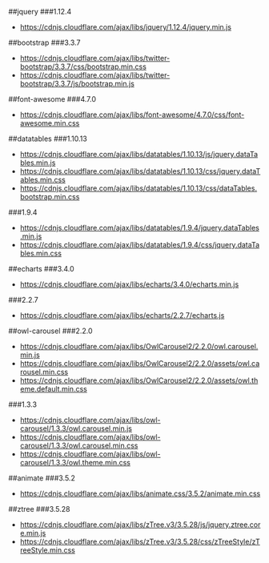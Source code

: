 ##jquery
###1.12.4
- https://cdnjs.cloudflare.com/ajax/libs/jquery/1.12.4/jquery.min.js

##bootstrap
###3.3.7
- https://cdnjs.cloudflare.com/ajax/libs/twitter-bootstrap/3.3.7/css/bootstrap.min.css
- https://cdnjs.cloudflare.com/ajax/libs/twitter-bootstrap/3.3.7/js/bootstrap.min.js

##font-awesome
###4.7.0
- https://cdnjs.cloudflare.com/ajax/libs/font-awesome/4.7.0/css/font-awesome.min.css

##datatables
###1.10.13
- https://cdnjs.cloudflare.com/ajax/libs/datatables/1.10.13/js/jquery.dataTables.min.js
- https://cdnjs.cloudflare.com/ajax/libs/datatables/1.10.13/css/jquery.dataTables.min.css
- https://cdnjs.cloudflare.com/ajax/libs/datatables/1.10.13/css/dataTables.bootstrap.min.css

###1.9.4
- https://cdnjs.cloudflare.com/ajax/libs/datatables/1.9.4/jquery.dataTables.min.js
- https://cdnjs.cloudflare.com/ajax/libs/datatables/1.9.4/css/jquery.dataTables.min.css

##echarts
###3.4.0
- https://cdnjs.cloudflare.com/ajax/libs/echarts/3.4.0/echarts.min.js

###2.2.7
- https://cdnjs.cloudflare.com/ajax/libs/echarts/2.2.7/echarts.js

##owl-carousel
###2.2.0
- https://cdnjs.cloudflare.com/ajax/libs/OwlCarousel2/2.2.0/owl.carousel.min.js
- https://cdnjs.cloudflare.com/ajax/libs/OwlCarousel2/2.2.0/assets/owl.carousel.min.css
- https://cdnjs.cloudflare.com/ajax/libs/OwlCarousel2/2.2.0/assets/owl.theme.default.min.css

###1.3.3
- https://cdnjs.cloudflare.com/ajax/libs/owl-carousel/1.3.3/owl.carousel.min.js
- https://cdnjs.cloudflare.com/ajax/libs/owl-carousel/1.3.3/owl.carousel.min.css
- https://cdnjs.cloudflare.com/ajax/libs/owl-carousel/1.3.3/owl.theme.min.css

##animate
###3.5.2
- https://cdnjs.cloudflare.com/ajax/libs/animate.css/3.5.2/animate.min.css

##ztree
###3.5.28
- https://cdnjs.cloudflare.com/ajax/libs/zTree.v3/3.5.28/js/jquery.ztree.core.min.js
- https://cdnjs.cloudflare.com/ajax/libs/zTree.v3/3.5.28/css/zTreeStyle/zTreeStyle.min.css
